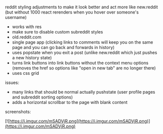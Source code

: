 reddit styling adjustments to make it look better and act more like new.reddit (but without 1000 react rerenders when you hover over someone's username)

- works with res
- make sure to disable custom subreddit styles
- old.reddit.com
- single page app (clicking links to comments will keep you on the same page and you can go back and forwards in history)
- uses popstate when you exit a post (unlike new.reddit which just pushes a new history state)
- turns link buttons into link buttons without the context menu options (removes the href so options like "open in new tab" are no longer there)
- uses css grid

issues:

- many links that should be normal actually pushstate (user profile pages and subreddit sorting options)
- adds a horizontal scrollbar to the page with blank content

screenshots:

[![https://i.imgur.com/mSADVjR.png](https://i.imgur.com/mSADVjR.png)](https://i.imgur.com/mSADVjR.png)
